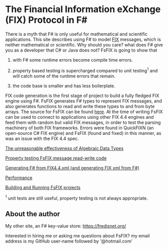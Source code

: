 # The Financial Information eXchange (FIX) Protocol in F# #


There is a myth that F# is only useful for mathematical and scientific applications. This site describes using F# to model [FIX](https://en.wikipedia.org/wiki/Financial_Information_eXchange) messages, which is neither mathematical or scientific. Why should you care? what does F# give you as a developer that C# or Java does not? FsFIX is going to show that 

1. with F# some runtime errors become compile time errors.

2. property based testing is supercharged compared to unit testing<sup>1</sup> and will catch some of the runtime errors that remain.

3. the code base is smaller and has less boilerplate.

FIX code generation is the first stage of project to build a fully fledged FIX engine using F#. FsFIX generates F# types to represent FIX messages, and also generates functions to read and write these types to and from byte arrays. The source for FsFIX can be found [here](https://github.com/Ian144/fsFix). At the time of writing FsFIX can be used to connect to applications using other FIX 4.4 engines and feed them with random but valid FIX messages, in order to test the parsing machinery of both FIX frameworks. Errors were found in QuickFIXN (an open-source C# FIX engine) and FsFIX (found and fixed) in this manner, as was an issue with the FIX 4.4 spec.

[The unreasonable effectiveness of Algebraic Data Types](ADTs.md)

[Property testing FsFIX message read-write code](PropertyTesting.md)

[Generating F# from FIX4.4.xml (and generating FIX xml from F#)](GeneratingFsFix.md)

[Performance](Performance.md)

[Building and Running FsFIX projects](BuildRun.md)


<sup>1</sup> unit tests are still useful, property testing is not always appropriate.

## About the author

My other site, an F# key-value store: https://fredisnet.org/

Interested in hiring me or asking me questions about FsFIX? my email address is my GitHub user-name followed by '@hotmail.com'




